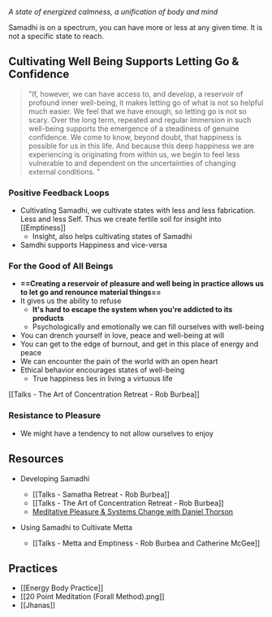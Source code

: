 *A state of energized calmness, a unification of body and mind*

Samadhi is on a spectrum, you can have more or less at any given time. It is not a specific state to reach.

## Cultivating Well Being Supports Letting Go & Confidence
> "If, however, we can have access to, and develop, a reservoir of profound inner well-being, it makes letting go of what is not so helpful much easier. We feel that we have enough, so letting go is not so scary. Over the long term, repeated and regular immersion in such well-being supports the emergence of a steadiness of genuine confidence. We come to know, beyond doubt, that happiness is possible for us in this life. And because this deep happiness we are experiencing is originating from within us, we begin to feel less vulnerable to and dependent on the uncertainties of changing external conditions. "

### Positive Feedback Loops
- Cultivating Samadhi, we cultivate states with less and less fabrication. Less and less Self. Thus we create fertile soil for insight into [[Emptiness]]
	- Insight, also helps cultivating states of Samadhi
- Samdhi supports Happiness and vice-versa

### For the Good of All Beings
- **==Creating a reservoir of pleasure and well being in practice allows us to let go and renounce material things==**
- It gives us the ability to refuse
	- **It's hard to escape the system when you're addicted to its products**
	- Psychologically and emotionally we can fill ourselves with well-being
- You can drench yourself in love, peace and well-being at will 
- You can get to the edge of burnout, and get in this place of energy and peace
- We can encounter the pain of the world with an open heart
- Ethical behavior encourages states of well-being
	- True happiness lies in living a virtuous life

[[Talks - The Art of Concentration Retreat - Rob Burbea]]

### Resistance to Pleasure
- We might have a tendency to not allow ourselves to enjoy

## Resources
- Developing Samadhi
	- [[Talks - Samatha Retreat - Rob Burbea]]
	- [[Talks - The Art of Concentration Retreat - Rob Burbea]]
	- [Meditative Pleasure & Systems Change with Daniel Thorson](https://www.youtube.com/watch?v=5ZkMxBKa7MY)

- Using Samadhi to Cultivate Metta
	- [[Talks - Metta and Emptiness - Rob Burbea and Catherine McGee]]

## Practices
- [[Energy Body Practice]]
- [[20 Point Meditation (Forall Method).png]]
- [[Jhanas]]
